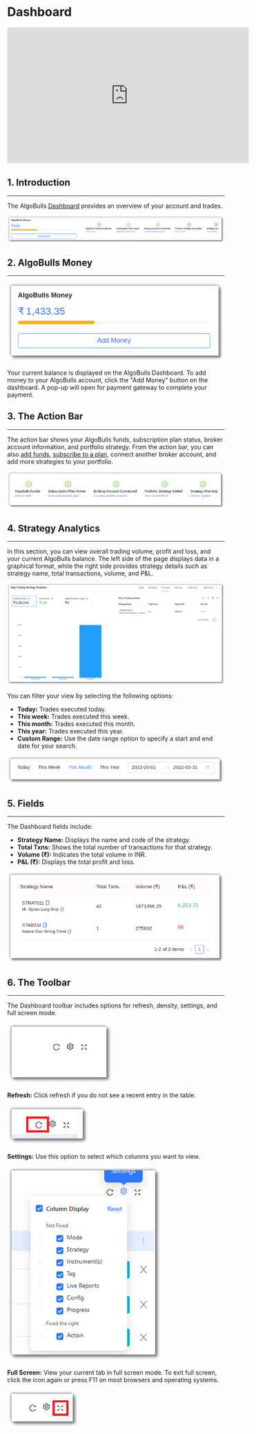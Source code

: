 # Dashboard

<iframe width="560" height="315" src="https://www.youtube.com/embed/HQry77QkoPg" frameborder="0" allow="accelerometer; autoplay; encrypted-media; gyroscope; picture-in-picture" allowfullscreen></iframe>

## 1. Introduction
---

The AlgoBulls [Dashboard](https://app.algobulls.com/dashboard) provides an overview of your account and trades.

[ ![Dashboard](imgs/dashboard1.png "Click to Enlarge or Ctrl+Click to open in a new Tab") ](imgs/dashboard1.png)

## 2. AlgoBulls Money
---
![Algobulls Money](imgs/dashboard2.png)

Your current balance is displayed on the AlgoBulls Dashboard. To add money to your AlgoBulls account, click the "Add Money" button on the dashboard. A pop-up will open for payment gateway to complete your payment.

## 3. The Action Bar
---
The action bar shows your AlgoBulls funds, subscription plan status, broker account information, and portfolio strategy. From the action bar, you can also [add funds](https://app.algobulls.com/wallet?defaultCategory=backtesting%26PaperTrading), [subscribe to a plan](https://app.algobulls.com/wallet?defaultCategory=backtesting%26PaperTrading), connect another broker account, and add more strategies to your portfolio.

![Dashboard](imgs/dashboard4.png)

## 4. Strategy Analytics
---
In this section, you can view overall trading volume, profit and loss, and your current AlgoBulls balance. The left side of the page displays data in a graphical format, while the right side provides strategy details such as strategy name, total transactions, volume, and P&L.

[ ![Dashboard](imgs/dashboard5.png "Click to Enlarge or Ctrl+Click to open in a new Tab") ](imgs/dashboard5.png)

You can filter your view by selecting the following options:

* **Today:** Trades executed today.
* **This week:** Trades executed this week.
* **This month:** Trades executed this month.
* **This year:** Trades executed this year.
* **Custom Range:** Use the date range option to specify a start and end date for your search.

![Dashboard](imgs/dashboard6.png)

## 5. Fields
---
The Dashboard fields include:

* **Strategy Name:** Displays the name and code of the strategy.
* **Total Txns:** Shows the total number of transactions for that strategy.
* **Volume (₹):** Indicates the total volume in INR.
* **P&L (₹):** Displays the total profit and loss.

[ ![Dashboard](imgs/dashboard7.png "Click to Enlarge or Ctrl+Click to open in a new Tab") ](imgs/dashboard7.png)

## 6. The Toolbar
---
The Dashboard toolbar includes options for refresh, density, settings, and full screen mode.

![Toolbar](imgs/toolbar_normal.png)

**Refresh:** Click refresh if you do not see a recent entry in the table.

![Refresh](imgs/toolbar_refresh.png)

**Settings:** Use this option to select which columns you want to view.

![Settings](imgs/toolbar_settings.png)

**Full Screen:** View your current tab in full screen mode. To exit full screen, click the icon again or press F11 on most browsers and operating systems.

![Full Screen](imgs/toolbar_full_screen.png)